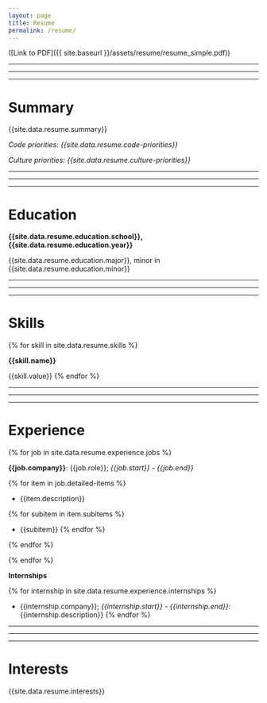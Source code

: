 ```yaml
---
layout: page
title: Resume
permalink: /resume/
---
```


([Link to PDF]({{ site.baseurl }}/assets/resume/resume_simple.pdf))

---

---

---

Summary
=======

{{site.data.resume.summary}}

*Code priorities: {{site.data.resume.code-priorities}}*

*Culture priorities: {{site.data.resume.culture-priorities}}*

---

---

---

Education
=========

**{{site.data.resume.education.school}}, {{site.data.resume.education.year}}**

{{site.data.resume.education.major}}, minor in {{site.data.resume.education.minor}}

---

---

---

Skills
======

{% for skill in site.data.resume.skills %}

**{{skill.name}}**

{{skill.value}}
{% endfor %}

---

---

---

Experience
==========

{% for job in site.data.resume.experience.jobs %}

**{{job.company}}**: {{job.role}}; *{{job.start}} - {{job.end}}*

{% for item in job.detailed-items %}
* {{item.description}}

{% for subitem in item.subitems %}
  * {{subitem}}
{% endfor %}

{% endfor %}

{% endfor %}

**Internships**

{% for internship in site.data.resume.experience.internships %}
* {{internship.company}}; *{{internship.start}} - {{internship.end}}*: {{internship.description}}
{% endfor %}


---

---

---

Interests
=========

{{site.data.resume.interests}}
